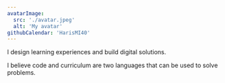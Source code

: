 ```yaml
---
avatarImage:
  src: './avatar.jpeg'
  alt: 'My avatar'
githubCalendar: 'HarisMI40'
---
```


I design learning experiences and build digital solutions.

I believe code and curriculum are two languages that can be used to solve problems.
